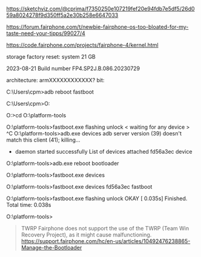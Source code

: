 


https://sketchviz.com/@cprima/f7350250e107219fef20e94fdb7e5df5/26d059a8024278f9d350ff5a2e30b258e6647033

https://forum.fairphone.com/t/newbie-fairphone-os-too-bloated-for-my-taste-need-your-tipps/99027/4


https://code.fairphone.com/projects/fairphone-4/kernel.html


storage
factory reset: system 21 GB


2023-08-21
Build number FP4.SP2J.B.086.20230729


architecture: armXXXXXXXXXXXX?
bit:



C:\Users\cpm>adb reboot fastboot

C:\Users\cpm>O:

O:\>cd O:\platform-tools

O:\platform-tools>fastboot.exe flashing unlock
< waiting for any device >
^C
O:\platform-tools>adb.exe devices
adb server version (39) doesn't match this client (41); killing...
* daemon started successfully
List of devices attached
fd56a3ec        device


O:\platform-tools>adb.exe reboot bootloader

O:\platform-tools>fastboot.exe devices

O:\platform-tools>fastboot.exe devices
fd56a3ec         fastboot

O:\platform-tools>fastboot.exe flashing unlock
OKAY [  0.035s]
Finished. Total time: 0.038s

O:\platform-tools>


> TWRP
> Fairphone does not support the use of the TWRP (Team Win Recovery Project), as it might cause malfunctioning.
> https://support.fairphone.com/hc/en-us/articles/10492476238865-Manage-the-Bootloader